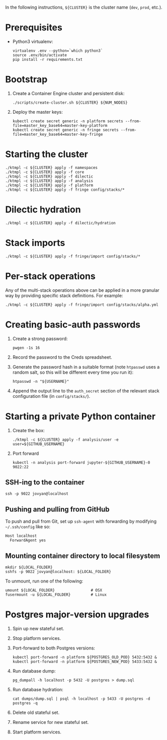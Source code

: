 In the following instructions, `${CLUSTER}` is the cluster name (`dev`, `prod`, etc.).

# Prerequisites

- Python3 virtualenv:

    ```
    virtualenv .env --python=`which python3`
    source .env/bin/activate
    pip install -r requirements.txt
    ```

# Bootstrap

1. Create a Container Engine cluster and persistent disk:

    ```
    ./scripts/create-cluster.sh ${CLUSTER} ${NUM_NODES}
    ```

2. Deploy the master keys:

    ```
    kubectl create secret generic -n platform secrets --from-file=master_key_base64=master-key-platform
    kubectl create secret generic -n fringe secrets --from-file=master_key_base64=master-key-fringe
    ```

# Starting the cluster

```
./ktmpl -c ${CLUSTER} apply -f namespaces
./ktmpl -c ${CLUSTER} apply -f core
./ktmpl -c ${CLUSTER} apply -f dilectic
./ktmpl -c ${CLUSTER} apply -f analysis
./ktmpl -c ${CLUSTER} apply -f platform
./ktmpl -c ${CLUSTER} apply -f fringe config/stacks/*
```

# Dilectic hydration

```
./ktmpl -c ${CLUSTER} apply -f dilectic/hydration
```

# Stack imports

```
./ktmpl -c ${CLUSTER} apply -f fringe/import config/stacks/*
```

# Per-stack operations

Any of the multi-stack operations above can be applied in a more granular way by providing specific stack definitions.
For example:

```
./ktmpl -c ${CLUSTER} apply -f fringe/import config/stacks/alpha.yml
```

# Creating basic-auth passwords

1. Create a strong password:

    ```
    pwgen -1s 16
    ```

2. Record the password to the Creds spreadsheet.

3. Generate the password hash in a suitable format (note `htpasswd` uses a random salt, so this will be different every
  time you run it):

    ```
    htpasswd -n "${USERNAME}"
    ```

4. Append the output line to the `auth_secret` section of the relevant stack configuration file (in `config/stacks/`).

# Starting a private Python container

1. Create the box:

    ```
    ./ktmpl -c ${CLUSTER} apply -f analysis/user -e user=${GITHUB_USERNAME}
    ```

2. Port forward

    ```
    kubectl -n analysis port-forward jupyter-${GITHUB_USERNAME}-0 9022:22
    ```


## SSH-ing to the container

```
ssh -p 9022 jovyan@localhost
```

## Pushing and pulling from GitHub

To push and pull from Git, set up `ssh-agent` with forwarding by modifying `~/.ssh/config` like so:

```
Host localhost
  ForwardAgent yes
```

## Mounting container directory to local filesystem

```
mkdir ${LOCAL_FOLDER}
sshfs -p 9022 jovyan@localhost: ${LOCAL_FOLDER}
```

To unmount, run one of the following:

```
umount ${LOCAL_FOLDER}                # OSX
fusermount -u ${LOCAL_FOLDER}         # Linux
```


# Postgres major-version upgrades

1. Spin up new stateful set.
2. Stop platform services.
3. Port-forward to both Postgres versions:

   ```
   kubectl port-forward -n platform ${POSTGRES_OLD_POD} 5432:5432 &
   kubectl port-forward -n platform ${POSTGRES_NEW_POD} 5433:5432 &
   ```

3. Run database dump:

    ```
    pg_dumpall -h localhost -p 5432 -U postgres > dump.sql
    ```

4. Run database hydration:

   ```
   cat dumps/dump.sql | psql -h localhost -p 5433 -U postgres -d postgres -q
   ```

5. Delete old stateful set.
6. Rename service for new stateful set.
7. Start platform services.
